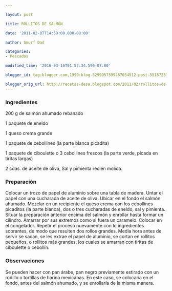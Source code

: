 ```yaml
---

layout: post

title: ROLLITOS DE SALMÓN

date: '2011-02-07T14:59:00.000-08:00'

author: Smurf Dad

categories:
- Pescados

modified_time: '2016-03-16T01:52:34.596-07:00'

blogger_id: tag:blogger.com,1999:blog-5299957599287034512.post-5518723130803725649

blogger_orig_url: http://recetas-desa.blogspot.com/2011/02/rollitos-de-salmon.html
---
```


<h3>Ingredientes</h3>

200 g de salmón ahumado rebanado

1 paquete de eneldo

1 queso crema grande

1 paquete de cebollines (la parte blanca picadita)

1 paquete de ciboulette o 3 cebollines frescos (la parte verde, picada en tiritas largas)

2 cdas. de aceite de oliva, Sal y pimienta recién molida.

<h3>Preparación</h3>

Colocar un trozo de papel de aluminio sobre una tabla de madera. Untar el papel con una cucharada de aceite de oliva. Ubicar en el fondo el salmón ahumado. Mezclar en un recipiente el queso crema con los cebollines picaditos (la parte blanca), dos o tres cucharadas de eneldo, sal y pimienta. Situar la preparación anterior encima del salmón y enrollar hasta formar un cilindro. Amarrar por sus extremos como si fuera un caramelo. Colocar en el congelador. Repetir el proceso nuevamente con lo ingredientes sobrantes, de modo que resulten dos rollos grandes. Media hora antes de servir se sacan, se les extrae el papel de aluminio, se cortan en rollitos pequeños, o rollitos más grandes, los cuales se amarran con tiritas de ciboulette o cebollín.

<h3>Observaciones</h3>

Se pueden hacer con pan árabe, pan negro previamente estirado con un rodillo o tortillas de harina mexicanas. En este caso, se colocaría en el fondo, antes del salmón ahumado, y se enrollaría de la misma manera.